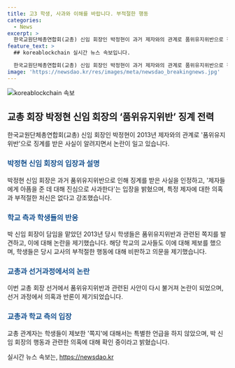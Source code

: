 ```yaml
---
title: 고3 학생, 사과와 이해를 바랍니다. 부적절한 행동
categories:
  - News
excerpt: >
  한국교원단체총연합회(교총) 신임 회장인 박정현이 과거 제자와의 관계로 품위유지위반으로 징계를 받은 사실이 논란이 되고 있습니다. 박 회장은 과거의 실수에 사과하면서 현재는 학생들을 가르치고 있다고 설명했지만, 논란은 계속되고 있습니다. 당선 후에도 품위유지위반과 관련된 의혹이 제기되었고, 과거의 사건과 관련해 학생들이 제기한 증언들이 계속적으로 나오고 있습니다. 2013년 담임을 맡은 학급에서 학생들 사이에 과거의 사건에 대한 의문이 계속 제기되고 있습니다.
feature_text: >
  ## koreablockchain 실시간 뉴스 속보입니다.

  한국교원단체총연합회(교총) 신임 회장인 박정현이 과거 제자와의 관계로 품위유지위반으로 징계를 받은 사실이 논란이 되고 있습니다. 박 회장은 과거의 실수에 사과하면서 현재는 학생들을 가르치고 있다고 설명했지만, 논란은 계속되고 있습니다. 당선 후에도 품위유지위반과 관련된 의혹이 제기되었고, 과거의 사건과 관련해 학생들이 제기한 증언들이 계속적으로 나오고 있습니다. 2013년 담임을 맡은 학급에서 학생들 사이에 과거의 사건에 대한 의문이 계속 제기되고 있습니다.
image: 'https://newsdao.kr/res/images/meta/newsdao_breakingnews.jpg'
---
```


<p><img src="https://newsdao.kr/res/images/meta/newsdao_breakingnews.jpg" alt="koreablockchain 속보" /></p>

<h2 data-ke-size="size26">교총 회장 박정현 신임 회장의 ‘품위유지위반’ 징계 전력</h2>

<p data-ke-size="size16">한국교원단체총연합회(교총) 신임 회장인 박정현이 2013년 제자와의 관계로 '품위유지위반'으로 징계를 받은 사실이 알려지면서 논란이 일고 있습니다.</p>

<h3><b><span style="color: #1a5490;">박정현 신임 회장의 입장과 설명</span></b></h3>

<p data-ke-size="size16">박정현 신임 회장은 과거 품위유지위반으로 인해 징계를 받은 사실을 인정하고, '제자들에게 아픔을 준 데 대해 진심으로 사과한다'는 입장을 밝혔으며, 특정 제자에 대한 의혹과 부적절한 처신은 없다고 강조했습니다.</p>

<h3><b><span style="color: #1a5490;">학교 측과 학생들의 반응</span></b></h3>

<p data-ke-size="size16">박 신임 회장이 담임을 맡았던 2013년 당시 학생들은 품위유지위반과 관련된 쪽지를 발견하고, 이에 대해 논란을 제기했습니다. 해당 학교의 교사들도 이에 대해 제보를 했으며, 학생들은 당시 교사의 부적절한 행동에 대해 비판하고 의문을 제기했습니다.</p>

<h3><b><span style="color: #1a5490;">교총과 선거과정에서의 논란</span></b></h3>

<p data-ke-size="size16">이번 교총 회장 선거에서 품위유지위반과 관련된 사안이 다시 불거져 논란이 되었으며, 선거 과정에서 의혹과 반론이 제기되었습니다.</p>

<h3><b><span style="color: #1a5490;">교총과 학교 측의 입장</span></b></h3>

<p data-ke-size="size16">교총 관계자는 학생들이 제보한 '쪽지'에 대해서는 특별한 언급을 하지 않았으며, 박 신임 회장의 행동과 관련한 의혹에 대해 확인 중이라고 밝혔습니다.</p>
실시간 뉴스 속보는, <a href="https://newsdao.kr" rel="dofollow">https://newsdao.kr</a>


